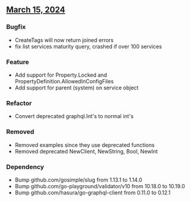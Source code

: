 ## [March 15, 2024](https://github.com/OpsLevel/opslevel-go/compare/v2024.2.26...v2024.3.15)
### Bugfix
* CreateTags will now return joined errors
* fix list services maturity query, crashed if over 100 services
### Feature
* Add support for Property.Locked and PropertyDefinition.AllowedInConfigFiles
* Add support for parent (system) on service object
### Refactor
* Convert deprecated graphql.Int's to normal int's
### Removed
* Removed examples since they use deprecated functions
* Removed deprecated NewClient, NewString, Bool, NewInt
### Dependency
* Bump github.com/gosimple/slug from 1.13.1 to 1.14.0
* Bump github.com/go-playground/validator/v10 from 10.18.0 to 10.19.0
* Bump github.com/hasura/go-graphql-client from 0.11.0 to 0.12.1
